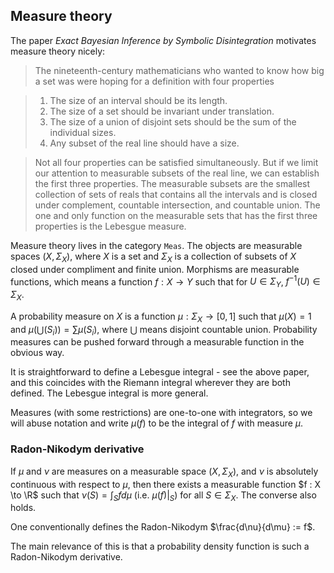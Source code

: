 ## Measure theory

The paper *Exact Bayesian Inference by Symbolic Disintegration* motivates measure theory nicely:


> The nineteenth-century mathematicians who wanted to know how big a set was were hoping for a definition with four properties

> 1. The size of an interval should be its length.
> 2. The size of a set should be invariant under translation.
> 3. The size of a union of disjoint sets should be the sum of the individual sizes.
> 4. Any subset of the real line should have a size.

> Not all four properties can be satisfied simultaneously. But if we limit our attention to measurable subsets of the real line, we can establish the first three properties. The measurable subsets are the smallest collection of sets of reals that contains all the intervals and is closed under complement, countable intersection, and countable union. The one and only function on the measurable sets that has the first three properties is the Lebesgue measure.

Measure theory lives in the category `Meas`. The objects are measurable spaces $(X, \Sigma_X)$, where $X$ is a set and $\Sigma_X$ is a collection of subsets of $X$ closed under compliment and finite union. Morphisms are measurable functions, which means a function $f : X \to Y$ such that for $U \in \Sigma_Y$, $f^{-1}(U) \in \Sigma_X$.

A probability measure on $X$ is a function $\mu : \Sigma_X \to [0,1]$ such that $\mu(X)=1$ and $\mu(\bigcup(S_i)) = \sum \mu(S_i)$, where $\bigcup$ means disjoint countable union. Probability measures can be pushed forward through a measurable function in the obvious way.

It is straightforward to define a Lebesgue integral - see the above paper, and this coincides with the Riemann integral wherever they are both defined. The Lebesgue integral is more general.

Measures (with some restrictions) are one-to-one with integrators, so we will abuse notation and write $\mu(f)$ to be the integral of $f$ with measure $\mu$. 

### Radon-Nikodym derivative

If $\mu$ and $\nu$ are measures on a measurable space $(X, \Sigma_X)$, and $\nu$ is absolutely continuous with respect to $\mu$, then there exists a measurable function $f : X \to \R$ such that $\nu(S) = \int_S f d\mu$ (i.e. $\mu(f)|_S$) for all $S \in \Sigma_X$. The converse also holds.

One conventionally defines the Radon-Nikodym $\frac{d\nu}{d\mu} := f$.

The main relevance of this is that a probability density function is such a Radon-Nikodym derivative.

